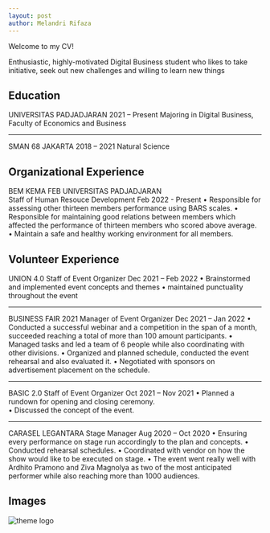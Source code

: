 ```yaml
---
layout: post
author: Melandri Rifaza
---
```


Welcome to my CV!

Enthusiastic, highly-motivated Digital Business student who likes to take initiative, seek out new challenges and willing to learn new things

## Education

UNIVERSITAS PADJADJARAN	2021 – Present
Majoring in Digital Business, Faculty of Economics and Business

---

SMAN 68 JAKARTA 	2018 – 2021
Natural Science


## Organizational Experience

BEM KEMA FEB UNIVERSITAS PADJADJARAN			 
Staff of Human Resouce Development	Feb 2022 - Present
•	Responsible for assessing other thirteen members performance using BARS scales.
•	Responsible for maintaining good relations between members which affected the performance of thirteen members who scored above average. 
•	Maintain a safe and healthy working environment for all members.


## Volunteer Experience

UNION 4.0
Staff of Event Organizer	Dec 2021 – Feb 2022
•	Brainstormed and implemented event concepts and themes
•	maintained punctuality throughout the event

---

BUSINESS FAIR 2021
Manager of Event Organizer	Dec 2021 – Jan 2022
•	Conducted a successful webinar and a competition in the span of a month, succeeded reaching a total of more than 100 amount participants.
•	Managed tasks and led a team of 6 people while also coordinating with other divisions.
•	Organized and planned schedule, conducted the event rehearsal and also evaluated it. 
•	Negotiated with sponsors on advertisement placement on the schedule. 

---

BASIC 2.0 
Staff of Event Organizer	Oct 2021 – Nov 2021
•	Planned a rundown for opening and closing ceremony.  
•	Discussed the concept of the event.

---

CARASEL LEGANTARA 
Stage Manager	Aug 2020 – Oct 2020
•	Ensuring every performance on stage run accordingly to the plan and concepts.
•	Conducted rehearsal schedules. 
•	Coordinated with vendor on how the show would like to be executed on stage.
•	The event went really well with Ardhito Pramono and Ziva Magnolya as two of the most anticipated performer while also reaching more than 1000 audiences.


## Images

![theme logo](http://www.abhinavsaxena.com/images/abhinav.jpeg)

